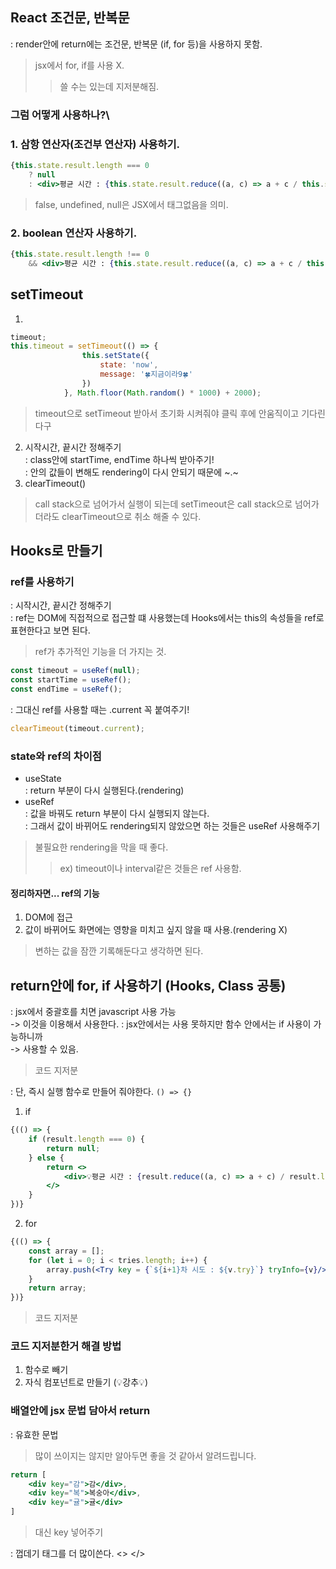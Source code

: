 ## React 조건문, 반복문
: render안에 return에는 조건문, 반복문 (if, for 등)을 사용하지 못함.
> jsx에서 for, if를 사용 X.
>> 쓸 수는 있는데 지저분해짐.
### 그럼 어떻게 사용하나?\
### 1. 삼항 연산자(조건부 연산자) 사용하기.
``` jsx
{this.state.result.length === 0
    ? null
    : <div>평균 시간 : {this.state.result.reduce((a, c) => a + c / this.state.result.length}ms</div>}
```            
> false, undefined, null은 JSX에서 태그없음을 의미.

### 2. boolean 연산자 사용하기.
``` jsx
{this.state.result.length !== 0
    && <div>평균 시간 : {this.state.result.reduce((a, c) => a + c / this.state.result.length}ms</div>}
```
## setTimeout
1. 
``` jsx
timeout;
this.timeout = setTimeout(() => {
                this.setState({
                    state: 'now',
                    message: '🍀지금이라9🍀'
                })
            }, Math.floor(Math.random() * 1000) + 2000);
```
> timeout으로 setTimeout 받아서 초기화 시켜줘야 클릭 후에 안움직이고 기다린다구
2. 시작시간, 끝시간 정해주기\
: class안에 startTime, endTime 하나씩 받아주기!\
: 안의 값들이 변해도 rendering이 다시 안되기 때문에 ~.~
3. clearTimeout()
> call stack으로 넘어가서 실행이 되는데 setTimeout은 call stack으로 넘어가더라도 clearTimeout으로 취소 해줄 수 있다.

## Hooks로 만들기
### ref를 사용하기
: 시작시간, 끝시간 정해주기\
: ref는 DOM에 직접적으로 접근할 떄 사용했는데 Hooks에서는 this의 속성들을 ref로 표현한다고 보면 된다.
> ref가 추가적인 기능을 더 가지는 것.
``` jsx
const timeout = useRef(null);
const startTime = useRef();
const endTime = useRef();
```
: 그대신 ref를 사용할 때는 .current 꼭 붙여주기!
``` jsx
clearTimeout(timeout.current);
```

### state와 ref의 차이점
- useState\
: return 부분이 다시 실행된다.(rendering)
- useRef\
: 값을 바꿔도 return 부분이 다시 실행되지 않는다.\
: 그래서 값이 바뀌어도 rendering되지 않았으면 하는 것들은 useRef 사용해주기
> 불필요한 rendering을 막을 때 좋다.
>> ex) timeout이나 interval같은 것들은 ref 사용함.
#### 정리하자면... ref의 기능
1. DOM에 접근
2. 값이 바뀌어도 화면에는 영향을 미치고 싶지 않을 때 사용.(rendering X)
> 변하는 값을 잠깐 기록해둔다고 생각하면 된다.

## return안에 for, if 사용하기 (Hooks, Class 공통)
: jsx에서 중괄호를 치면 javascript 사용 가능\
-> 이것을 이용해서 사용한다.
: jsx안에서는 사용 못하지만 함수 안에서는 if 사용이 가능하니까\
-> 사용할 수 있음.
> 코드 지저분

: 단, 즉시 실행 함수로 만들어 줘야한다.
``` () => {} ```
1. if
``` jsx
{(() => {
    if (result.length === 0) {
        return null;
    } else {
        return <>
            <div>💡평균 시간 : {result.reduce((a, c) => a + c) / result.length} ms</div>
        </>
    }
})}
```
2. for
``` jsx
{(() => {
    const array = [];
    for (let i = 0; i < tries.length; i++) {
        array.push(<Try key = {`${i+1}차 시도 : ${v.try}`} tryInfo={v}/>);
    }
    return array;
})}
```
> 코드 지저분

### 코드 지저분한거 해결 방법
1. 함수로 빼기
2. 자식 컴포넌트로 만들기 (💡강추💡)

### 배열안에 jsx 문법 담아서 return
: 유효한 문법
> 많이 쓰이지는 않지만 알아두면 좋을 것 같아서 알려드립니다.
``` jsx
return [
    <div key="감">감</div>,
    <div key="복">복숭아</div>,
    <div key="귤">귤</div>
]
```
> 대신 key 넣어주기

: 껍데기 태그를 더 많이쓴다. <> </>

